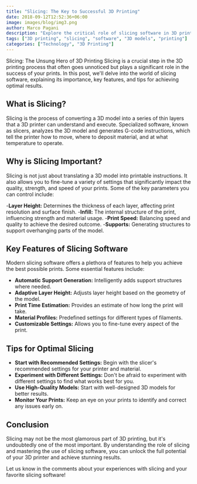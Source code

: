 ```yaml
---
title: "Slicing: The Key to Successful 3D Printing"
date: 2018-09-12T12:52:36+06:00
image: images/blog/img3.png
author: Marco Pagani
description: "Explore the critical role of slicing software in 3D printing, learn about key features, and discover tips for achieving optimal print results."
tags: ["3D printing", "slicing", "software", "3D models", "printing"]
categories: ["Technology", "3D Printing"]
---
```


Slicing: The Unsung Hero of 3D Printing
Slicing is a crucial step in the 3D printing process that often goes unnoticed but plays a significant role in the success of your prints. In this post, we'll delve into the world of slicing software, explaining its importance, key features, and tips for achieving optimal results.

## What is Slicing?

Slicing is the process of converting a 3D model into a series of thin layers that a 3D printer can understand and execute.  Specialized software, known as slicers, analyzes the 3D model and generates G-code instructions, which tell the printer how to move, where to deposit material, and at what temperature to operate.

## Why is Slicing Important?

Slicing is not just about translating a 3D model into printable instructions. It also allows you to fine-tune a variety of settings that significantly impact the quality, strength, and speed of your prints. Some of the key parameters you can control include:

-**Layer Height:** Determines the thickness of each layer, affecting print resolution and surface finish.
-**Infill:** The internal structure of the print, influencing strength and material usage.
-**Print Speed:**  Balancing speed and quality to achieve the desired outcome.
-**Supports:** Generating structures to support overhanging parts of the model.

## Key Features of Slicing Software

Modern slicing software offers a plethora of features to help you achieve the best possible prints. Some essential features include:

- **Automatic Support Generation:**  Intelligently adds support structures where needed.
- **Adaptive Layer Height:**  Adjusts layer height based on the geometry of the model.
- **Print Time Estimation:**  Provides an estimate of how long the print will take.
- **Material Profiles:**  Predefined settings for different types of filaments.
- **Customizable Settings:**  Allows you to fine-tune every aspect of the print.

## Tips for Optimal Slicing

- **Start with Recommended Settings:**  Begin with the slicer's recommended settings for your printer and material.
- **Experiment with Different Settings:**  Don't be afraid to experiment with different settings to find what works best for you.
- **Use High-Quality Models:**  Start with well-designed 3D models for better results.
- **Monitor Your Prints:** Keep an eye on your prints to identify and correct any issues early on.

## Conclusion

Slicing may not be the most glamorous part of 3D printing, but it's undoubtedly one of the most important. By understanding the role of slicing and mastering the use of slicing software, you can unlock the full potential of your 3D printer and achieve stunning results.

Let us know in the comments about your experiences with slicing and your favorite slicing software!
